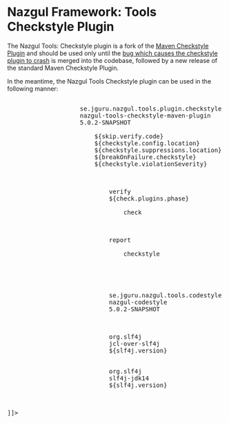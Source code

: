 # Nazgul Framework: Tools Checkstyle Plugin

The Nazgul Tools: Checkstyle plugin is a fork of the [Maven Checkstyle Plugin](https://github.com/apache/maven-plugins)
and should be used only until the
[bug which causes the checkstyle plugin to crash](https://github.com/apache/maven-plugins/pull/88) is merged into the
codebase, followed by a new release of the standard Maven Checkstyle Plugin.

In the meantime, the Nazgul Tools Checkstyle plugin can be used in the following manner:

<pre class="brush: xml" title="Example POM parent structure."><![CDATA[
                <plugin>
                    <groupId>se.jguru.nazgul.tools.plugin.checkstyle</groupId>
                    <artifactId>nazgul-tools-checkstyle-maven-plugin</artifactId>
                    <version>5.0.2-SNAPSHOT</version>
                    <configuration>
                        <skip>${skip.verify.code}</skip>
                        <configLocation>${checkstyle.config.location}</configLocation>
                        <suppressionsFile>${checkstyle.suppressions.location}</suppressionsFile>
                        <failOnViolation>${breakOnFailure.checkstyle}</failOnViolation>
                        <violationSeverity>${checkstyle.violationSeverity}</violationSeverity>
                    </configuration>
                    <executions>
                        <execution>
                            <id>verify</id>
                            <phase>${check.plugins.phase}</phase>
                            <goals>
                                <goal>check</goal>
                            </goals>
                        </execution>
                        <execution>
                            <id>report</id>
                            <goals>
                                <goal>checkstyle</goal>
                            </goals>
                        </execution>
                    </executions>
                    <dependencies>
                        <dependency>
                            <groupId>se.jguru.nazgul.tools.codestyle</groupId>
                            <artifactId>nazgul-codestyle</artifactId>
                            <version>5.0.2-SNAPSHOT</version>
                        </dependency>
                        <!--
                            Workaround https://github.com/jcgay/maven-color/issues/8
                            i.e. Maven 2 to 3 incompatibilities.
                         -->
                        <dependency>
                            <groupId>org.slf4j</groupId>
                            <artifactId>jcl-over-slf4j</artifactId>
                            <version>${slf4j.version}</version>
                        </dependency>
                        <dependency>
                            <groupId>org.slf4j</groupId>
                            <artifactId>slf4j-jdk14</artifactId>
                            <version>${slf4j.version}</version>
                        </dependency>
                    </dependencies>
                </plugin>
]]></pre>